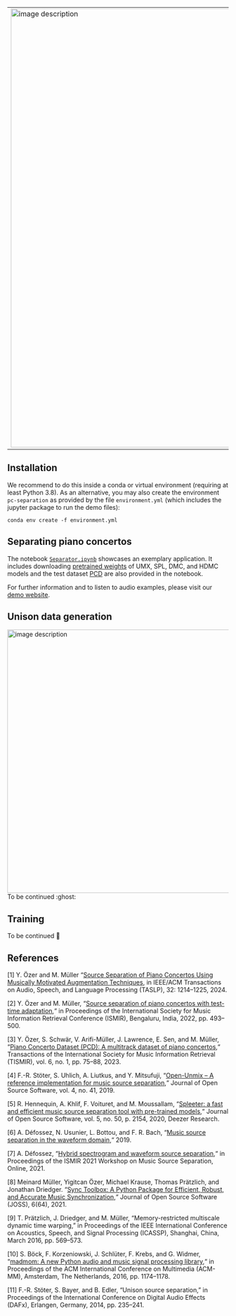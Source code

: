 <table border="0">
  <tr>
    <td><img src="web_content/thumbnail.png" alt="image description" width="1000"></td>
    <td><h2>Source Separation of Piano Concertos</h2>
      This repository provides a pipeline for  decomposing piano concerto recordings into separate piano and orchestral tracks.      
      Our approach investigates open-source spectrogram- and waveform-based approaches as well as hybrid models operating in both spectrogram and waveform domains. 
<br> <br>
</td>
  </tr>
</table>


## Installation

We recommend to do this inside a conda or virtual environment (requiring at least Python 3.8). As an alternative, you may also create the environment ``pc-separation`` as provided by the file ``environment.yml`` (which includes the jupyter package to run the demo files):
```
conda env create -f environment.yml
```

## Separating piano concertos
The notebook [``Separator.ipynb``](https://github.com/yiitozer/pc-separation/blob/master/Separator.ipynb) showcases an exemplary application. It includes downloading [pretrained weights](https://drive.google.com/drive/folders/1-zcdkHWUcfehaTjoxp-eCjAjZevDGxSu) of UMX, SPL, DMC, and HDMC models and the test dataset [PCD](https://www.audiolabs-erlangen.de/resources/MIR/PCD) are also provided in the notebook.

For further information and to listen to audio examples, please visit our [demo website](https://audiolabs-erlangen.de/resources/MIR/2024-TASLP-PianoConcertoSeparation).


## Unison data generation
<img src="web_content/unison_mixing.png" alt="image description" width="600">
To be continued :ghost:

## Training
To be continued :ghost:


## References

[1] Y. Özer and M. Müller “[Source Separation of Piano Concertos Using Musically Motivated Augmentation Techniques](https://www.audiolabs-erlangen.de/resources/MIR/2024-TASLP-PianoConcertoSeparation), in IEEE/ACM Transactions on Audio, Speech, and Language Processing (TASLP), 32: 1214–1225, 2024. 

[2] Y. Özer and M. Müller, “[Source separation of piano concertos with test-time adaptation](https://audiolabs-erlangen.de/resources/MIR/2022-PianoSep),“ in Proceedings of the International Society for Music Information Retrieval Conference (ISMIR), Bengaluru, India, 2022, pp. 493–500.

[3] Y. Özer, S. Schwär, V. Arifi-Müller, J. Lawrence, E. Sen, and M. Müller, “[Piano Concerto Dataset (PCD): A multitrack dataset of piano concertos](https://www.audiolabs-erlangen.de/resources/MIR/PCD),“ Transactions of the International Society for Music Information Retrieval (TISMIR), vol. 6, no. 1, pp. 75–88, 2023.

[4] F.-R. Stöter, S. Uhlich, A. Liutkus, and Y. Mitsufuji, “[Open-Unmix – A reference implementation for music source separation](https://github.com/sigsep/open-unmix-pytorch),“ Journal of Open Source Software, vol. 4, no. 41, 2019.

[5] R. Hennequin, A. Khlif, F. Voituret, and M. Moussallam, “[Spleeter: a fast and efficient music source separation tool with pre-trained models](https://github.com/deezer/spleeter/tree/master),“ Journal of Open Source Software, vol. 5, no. 50, p. 2154, 2020, Deezer Research. 

[6] A. Défossez, N. Usunier, L. Bottou, and F. R. Bach, “[Music source separation in the waveform domain](https://github.com/facebookresearch/demucs),“ 2019. 

[7] A. Défossez, “[Hybrid spectrogram and waveform source separation](https://github.com/facebookresearch/demucs),“ in Proceedings of the ISMIR 2021 Workshop on Music Source Separation, Online, 2021.

[8] Meinard Müller, Yigitcan Özer, Michael Krause, Thomas Prätzlich, and Jonathan Driedger. “[Sync Toolbox: A Python Package for Efficient, Robust, and Accurate Music Synchronization](https://github.com/meinardmueller/synctoolbox),“ Journal of Open Source Software (JOSS), 6(64), 2021.

[9] T. Prätzlich, J. Driedger, and M. Müller, “Memory-restricted multiscale dynamic time warping,” in Proceedings of the IEEE International Conference on Acoustics, Speech, and Signal Processing (ICASSP), Shanghai, China, March 2016, pp. 569–573.

[10] S. Böck, F. Korzeniowski, J. Schlüter, F. Krebs, and G. Widmer, “[madmom: A new Python audio and music signal processing library](https://github.com/CPJKU/madmom),“ in Proceedings of the ACM International Conference on Multimedia (ACM-MM), Amsterdam, The Netherlands, 2016, pp. 1174–1178.

[11] F.-R. Stöter, S. Bayer, and B. Edler, “Unison source separation,” in Proceedings of the International Conference on Digital Audio Effects (DAFx), Erlangen, Germany, 2014, pp. 235–241.
